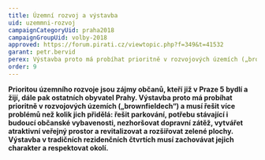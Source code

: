 ```yaml
---
title: Územní rozvoj a výstavba
uid: uzemmni-rozvoj
campaignCategoryUid: praha2018
campaignGroupUid: volby-2018
approved: https://forum.pirati.cz/viewtopic.php?f=349&t=41532
garant: petr.bervid
perex: Výstavba proto má probíhat prioritně v rozvojových územích („brownfieldech“) a musí řešit více problémů než kolik jich přidělá: řešit parkování, potřebu stávající i budoucí občanské vybavenosti, nezhoršovat dopravní zátěž, vytvářet atraktivní veřejný prostor a revitalizovat a rozšiřovat zelené plochy.  
order: 9
---
```


**Prioritou územního rozvoje jsou zájmy občanů, kteří již v Praze 5 bydlí a žijí, dále pak ostatních obyvatel Prahy. Výstavba proto má probíhat prioritně v rozvojových územích („brownfieldech“) a musí řešit více problémů než kolik jich přidělá: řešit parkování, potřebu stávající i budoucí občanské vybavenosti, nezhoršovat dopravní zátěž, vytvářet atraktivní veřejný prostor a revitalizovat a rozšiřovat zelené plochy. Výstavba v tradičních rezidenčních čtvrtích musí zachovávat jejich charakter a respektovat okolí.**
